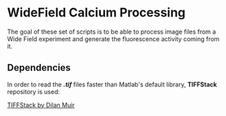 # WideField Calcium Processing

The goal of these set of scripts is to be able to process image files from a Wide Field experiment and generate the fluorescence activity coming from it. 

## Dependencies

In order to read the ***.tif*** files faster than Matlab's default library, **TIFFStack** repository is used:

[TIFFStack by Dilan Muir](https://github.com/DylanMuir/TIFFStack) 



